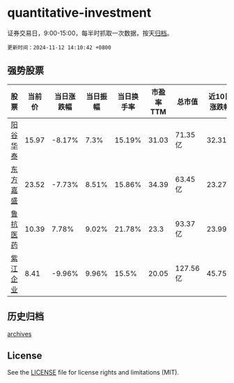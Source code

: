 # quantitative-investment

证券交易日，9:00-15:00，每半时抓取一次数据，按天[归档](archives)。

`更新时间：2024-11-12 14:10:42 +0800`

## 强势股票

|股票|当前价|当日涨跌幅|当日振幅|当日换手率|市盈率TTM|总市值|近10日涨跌幅|
|----|----|----|----|----|----|----|----|
|[阳谷华泰](https://xueqiu.com/S/SZ300121)|15.97|-8.17%|7.3%|15.19%|31.03|71.35亿|32.31%|
|[东方嘉盛](https://xueqiu.com/S/SZ002889)|23.52|-7.73%|8.51%|15.86%|34.39|63.45亿|23.27%|
|[鲁抗医药](https://xueqiu.com/S/SH600789)|10.39|7.78%|9.02%|21.78%|23.3|93.37亿|23.99%|
|[紫江企业](https://xueqiu.com/S/SH600210)|8.41|-9.96%|9.96%|15.5%|20.05|127.56亿|45.75%|

## 历史归档

[archives](archives)

## License

See the [LICENSE](LICENSE) file for license rights and limitations (MIT).